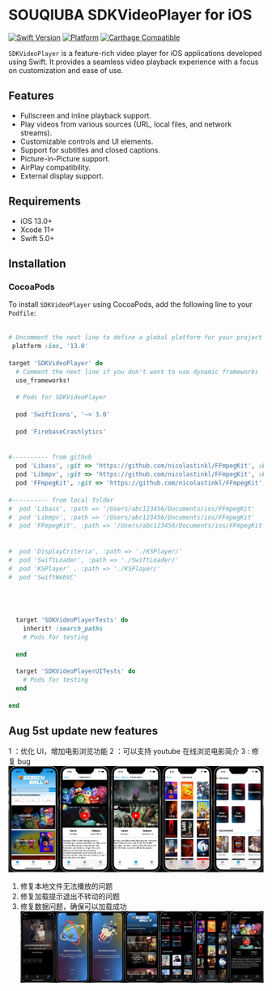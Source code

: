 
# SOUQIUBA SDKVideoPlayer for iOS

[![Swift Version](https://img.shields.io/badge/Swift-5.0-orange.svg)](https://swift.org/)
[![Platform](https://img.shields.io/badge/Platforms-iOS-lightgrey.svg)](https://developer.apple.com/ios/)
[![Carthage Compatible](https://img.shields.io/badge/Carthage-compatible-4BC51D.svg?style=flat)](https://github.com/Carthage/Carthage)

`SDKVideoPlayer` is a feature-rich video player for iOS applications developed using Swift. It provides a seamless video playback experience with a focus on customization and ease of use.

## Features

- Fullscreen and inline playback support.
- Play videos from various sources (URL, local files, and network streams).
- Customizable controls and UI elements.
- Support for subtitles and closed captions.
- Picture-in-Picture support.
- AirPlay compatibility.
- External display support.

## Requirements

- iOS 13.0+
- Xcode 11+
- Swift 5.0+

## Installation

### CocoaPods

To install `SDKVideoPlayer` using CocoaPods, add the following line to your `Podfile`:

```ruby

# Uncomment the next line to define a global platform for your project
 platform :ios, '13.0'

target 'SDKVideoPlayer' do
  # Comment the next line if you don't want to use dynamic frameworks
  use_frameworks!

  # Pods for SDKVideoPlayer
  
  pod 'SwiftIcons', '~> 3.0'
  
  pod 'FirebaseCrashlytics'
  
  
#---------- from github
  pod 'Libass', :git => 'https://github.com/nicolastinkl/FFmpegKit', :branch => 'main'
  pod 'Libmpv', :git => 'https://github.com/nicolastinkl/FFmpegKit', :branch => 'main'
  pod 'FFmpegKit', :git => 'https://github.com/nicolastinkl/FFmpegKit', :branch => 'main'

#---------- from local folder
#  pod 'Libass', :path => '/Users/abc123456/Documents/ios/FFmpegKit'
#  pod 'Libmpv', :path => '/Users/abc123456/Documents/ios/FFmpegKit'
#  pod 'FFmpegKit', :path => '/Users/abc123456/Documents/ios/FFmpegKit'


#  pod 'DisplayCriteria', :path => './KSPlayer/'
#  pod 'SwiftLoader', :path => './SwiftLoader/'
#  pod 'KSPlayer' , :path => './KSPlayer/'
#  pod 'SwiftWebVC'




  target 'SDKVideoPlayerTests' do
    inherit! :search_paths
    # Pods for testing
  
  end

  target 'SDKVideoPlayerUITests' do
    # Pods for testing
  end

end

```

## Aug 5st update new features
1 ：优化 UI，增加电影浏览功能
2 ：可以支持 youtube 在线浏览电影简介
3 : 修复 bug
![](ScreenShots/combined_image08-05_19-00.jpeg)

 1. 修复本地文件无法播放的问题 
 2. 修复加载提示退出不转动的问题
 3. 修复数据问题，确保可以加载成功
![](ScreenShots/combined_image08-06_15-51.jpeg)
